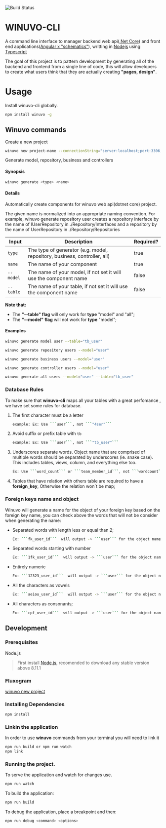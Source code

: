 ![Build Status](https://travis-ci.org/TalissonJunior/winuvo-cli.svg?branch=master)

# WINUVO-CLI

A command line interface to manager backend web api([.Net Core](https://github.com/dotnet/core)) and front end applications([Angular x "schematics"](https://angular.io/)), writting in [Nodejs](https://nodejs.org/en/) using [Typescript](https://www.typescriptlang.org/) 

The goal of this project is to pattern development by generating all of the backend and frontend from a single line of code, this will allow developers to create what users think that they are actually creating **"pages, design"**.

# Usage

Install winuvo-cli globally.
```sh
npm install winuvo -g
```

## Winuvo commands

Create a new project

```sh
winuvo new project-name --connectionString="server:localhost;port:3306;database:db;user:root;password:root"
```

Generate model, repository, business and controllers

#### Synopsis
```sh
winuvo generate <type> <name> 
```

#### Details
Automatically create components for winuvo web api(dotnet core) project.

The given name is normalized into an appropriate naming convention. For example, winuvo generate repository user creates a repository interface by the name of IUserRepository in ./Repository/Interfaces and a repository by the name of UserRepository in ./Repository/Repositories

| Input        | Description   | Required?       
| ------------- | -------------| -------------
| ```type```      | The type of generator (e.g. model, repository, business, controller, all) | true
| ``name``    | The name of your component  | true 
| ``--model``    | The name of your model, if not set it will use the component name | false 
| ``--table``    | The name of your table, if not set it will use the component name| false 

**Note that:**

 * The **"--table" flag** will only work for **type** "model" and "all";
 * The **"--model" flag** will not work for **type** "model";

#### Examples

```sh
winuvo generate model user --table="tb_user"

winuvo generate repository users --model="user"

winuvo generate business users --model="user"

winuvo generate controller users --model="user"

winuvo generate all users --model="user" --table="tb_user"
```

### Database Rules

To make sure that **winuvo-cli** maps all your tables with a great perfomance , we have set some rules for database.

 1. The first character must be a letter
    ```sh
    example: Ex: Use ```user```, not ```"4ser"```
    ```
 2. Avoid suffix or prefix table with ```tb```
    ```sh
    example: Ex: Use ```user```, not ```"tb_user"```
    ```
 3. Underscores separate words. Object name that are comprised of multiple words should be separated by underscores (ie. snake case). This includes tables, views, column, and everything else too.
    ```sh
    Ex: Use ```word_count``` or ```team_member_id```, not ```wordcount``` or ```wordCount```.
    ```
 4. Tables that have relation with others table are required to have a **foreign_key**, Otherwise the relation won´t be map;


### Foreign keys name and object

Winuvo will generate a name for the object of your foreign key based on the foreign key name,
you can check above the words that will not be consider when generating the name:


* Separated words with length less or equal than 2;
    ```sh
    Ex: ```fk_user_id```  will output -> ```user``` for the object name;
    ```
* Separated words starting with number
    ```sh
    Ex: ```1fk_user_id```  will output -> ```user``` for the object name;
    ```
* Entirely numeric
    ```sh
    Ex: ```12323_user_id```  will output -> ```user``` for the object name;
    ```
* All the characters as vowels
    ```sh
    Ex: ```aeiou_user_id```  will output -> ```user``` for the object name;
    ```
* All characters as consonants;
    ```sh
    Ex: ```cpf_user_id```  will output -> ```user``` for the object name;
    ```

## Development 

### Prerequisites

Node.js 
 
>First install [Node.js](https://nodejs.org/), recomended to download any stable version above 8.11.1

### Fluxogram
[winuvo new project](https://www.lucidchart.com/invitations/accept/fbb425f3-5a90-436d-b892-3af166c0f30d)


### Installing Dependencies


```sh
npm install 
```

### Linkin the application

In order to use **winuvo** commands from your terminal you will need to link it

```sh
npm run build or npm run watch
npm link 
```


### Running the project.


To serve the application and watch for changes use. 
```sh
npm run watch
```

To build the application:

```sh
npm run build
```

To debug the application, place a breakpoint and then:

```sh
npm run debug <command> <options>
```




